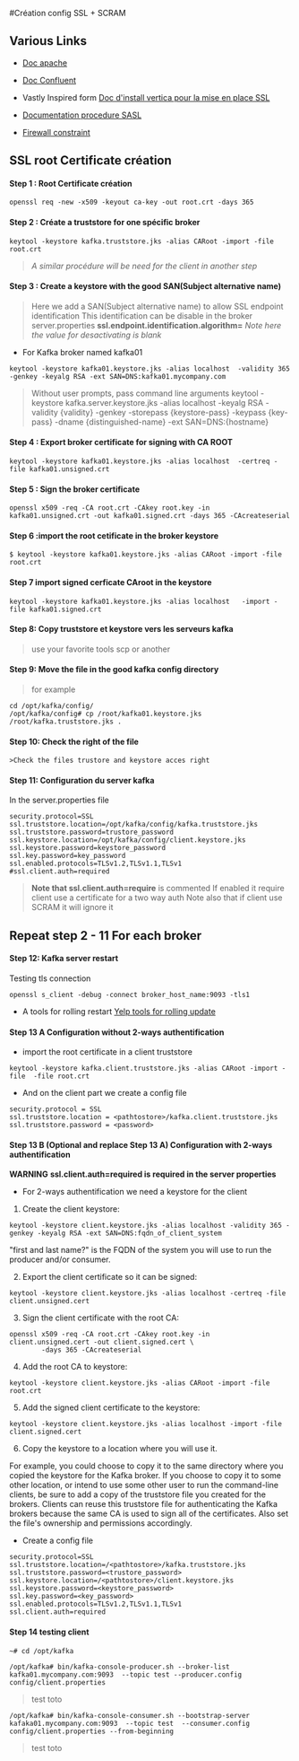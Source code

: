 
#Création config SSL + SCRAM

## Various Links 
* [Doc apache](https://kafka.apache.org/090/documentation.html#security_overview)

* [Doc Confluent](https://docs.confluent.io/current/security/security_tutorial.html#security-tutorial)

* Vastly Inspired form [Doc d'install vertica pour la mise en place SSL](https://www.vertica.com/docs/9.2.x/HTML/Content/Authoring/KafkaIntegrationGuide/TLS-SSL/KafkaTLS-SSLExamplePart3ConfigureKafka.htm)

* [Documentation procedure SASL](https://medium.com/egen/securing-kafka-cluster-using-sasl-acl-and-ssl-dec15b439f9d)


* [Firewall constraint](https://stackoverflow.com/questions/38531054/kafka-and-firewall-rules)


## SSL root Certificate création

  ####  Step 1 : Root Certificate création

```	
openssl req -new -x509 -keyout ca-key -out root.crt -days 365
```	
	    
 #### Step  2 : Créate a __truststore__ for one spécific broker
```
keytool -keystore kafka.truststore.jks -alias CARoot -import -file root.crt
```

> _A similar procédure will be need for the client in another step_

#### Step 3 : Create a keystore with the good SAN(Subject alternative name)
> Here we add a SAN(Subject alternative name) to allow SSL endpoint identification
This identification can be disable in the broker server.properties
__ssl.endpoint.identification.algorithm=__ 
_Note here the value for desactivating is blank_

* For Kafka broker named kafka01
```
keytool -keystore kafka01.keystore.jks -alias localhost  -validity 365 -genkey -keyalg RSA -ext SAN=DNS:kafka01.mycompany.com
```
> Without user prompts, pass command line arguments
keytool -keystore kafka.server.keystore.jks -alias localhost -keyalg RSA -validity {validity} -genkey -storepass {keystore-pass} -keypass {key-pass} -dname {distinguished-name} -ext SAN=DNS:{hostname}


#### Step 4 : Export  broker certificate for signing with CA ROOT
```
keytool -keystore kafka01.keystore.jks -alias localhost  -certreq -file kafka01.unsigned.crt
```
#### Step 5 : Sign the broker certificate
```
openssl x509 -req -CA root.crt -CAkey root.key -in kafka01.unsigned.crt -out kafka01.signed.crt -days 365 -CAcreateserial
```
#### Step 6 :import the root cetificate in the broker keystore
```
$ keytool -keystore kafka01.keystore.jks -alias CARoot -import -file root.crt
```
#### Step 7 import signed cerficate CAroot in the keystore
```
keytool -keystore kafka01.keystore.jks -alias localhost   -import -file kafka01.signed.crt
```
#### Step 8: Copy truststore et keystore vers les serveurs kafka
>use your favorite tools scp or another

#### Step 9:  Move the file in the good kafka config directory
>for example
```
cd /opt/kafka/config/
/opt/kafka/config# cp /root/kafka01.keystore.jks /root/kafka.truststore.jks .
```
#### Step 10: Check the right of the file
	>Check the files trustore and keystore acces right

#### Step 11: Configuration du server kafka

In the  server.properties file
```
security.protocol=SSL
ssl.truststore.location=/opt/kafka/config/kafka.truststore.jks
ssl.truststore.password=trustore_password
ssl.keystore.location=/opt/kafka/config/client.keystore.jks
ssl.keystore.password=keystore_password
ssl.key.password=key_password
ssl.enabled.protocols=TLSv1.2,TLSv1.1,TLSv1
#ssl.client.auth=required  
```
>__Note that ssl.client.auth=require__ is commented
If enabled it require client use a certificate for a two way auth
Note also that if client use SCRAM it will ignore it

## Repeat  step 2 - 11 For each broker



#### Step 12: Kafka server restart

Testing tls connection
```
openssl s_client -debug -connect broker_host_name:9093 -tls1
```
* A tools for rolling restart
[Yelp tools for rolling update](https://github.com/Yelp/kafka-utils) 

#### Step 13 A Configuration without 2-ways authentification
* import the root certificate in a client truststore
```
keytool -keystore kafka.client.truststore.jks -alias CARoot -import -file  -file root.crt
```

* And on the client part we  create a config file

```
security.protocol = SSL
ssl.truststore.location = <pathtostore>/kafka.client.truststore.jks
ssl.truststore.password = <password>
```

#### Step 13 B (Optional and replace Step 13 A) Configuration with 2-ways authentification
__WARNING__  __ssl.client.auth=required is required in the server properties__

* For 2-ways authentification we need a keystore for the client

1. Create the client keystore:
```
keytool -keystore client.keystore.jks -alias localhost -validity 365 -genkey -keyalg RSA -ext SAN=DNS:fqdn_of_client_system
```
"first and last name?" is the FQDN of the system you will use to run the producer and/or consumer. 

2. Export the client certificate so it can be signed: 
```
keytool -keystore client.keystore.jks -alias localhost -certreq -file client.unsigned.cert
```

3. Sign the client certificate with the root CA:
```
openssl x509 -req -CA root.crt -CAkey root.key -in client.unsigned.cert -out client.signed.cert \
        -days 365 -CAcreateserial 
```

4. Add the root CA to keystore:
```
keytool -keystore client.keystore.jks -alias CARoot -import -file root.crt
```
5. Add the signed client certificate to the keystore:
```
keytool -keystore client.keystore.jks -alias localhost -import -file client.signed.cert
```
6. Copy the keystore to a location where you will use it.

 For example, you could choose to copy it to the same directory where you copied the keystore for the Kafka broker. If you choose to copy it to some other location, or intend to use some other user to run the command-line clients, be sure to add a copy of the truststore file you created for the brokers. Clients can reuse this truststore file for authenticating the Kafka brokers because the same CA is used to sign all of the certificates. Also set the file's ownership and permissions accordingly.


* Create a config file
```
security.protocol=SSL
ssl.truststore.location=/<pathtostore>/kafka.truststore.jks
ssl.truststore.password=<trustore_password>
ssl.keystore.location=/<pathtostore>/client.keystore.jks
ssl.keystore.password=<keystore_password>
ssl.key.password=<key_password>
ssl.enabled.protocols=TLSv1.2,TLSv1.1,TLSv1
ssl.client.auth=required
```



#### Step 14 testing client
```
~# cd /opt/kafka

/opt/kafka# bin/kafka-console-producer.sh --broker-list kafka01.mycompany.com:9093  --topic test --producer.config config/client.properties
```
>test
>toto
```
/opt/kafka# bin/kafka-console-consumer.sh --bootstrap-server kafaka01.mycompany.com:9093  --topic test  --consumer.config config/client.properties --from-beginning
```
>test
>toto